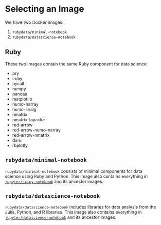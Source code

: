 # Selecting an Image

We have two Docker images:

1. `rubydata/minimal-notebook`
2. `rubydata/datascience-notebook`

## Ruby

These two images contain the same Ruby component for data science:

- pry
- iruby
- pycall
- numpy
- pandas
- matplotlib
- numo-narray
- numo-linalg
- nmatrix
- nmatrix-lapacke
- red-arrow
- red-arrow-numo-narray
- red-arrow-nmatrix
- daru
- rbplotly

## `rubydata/minimal-notebook`

`rubydata/minimal-notebook` consists of minimal components for data science using Ruby and Python.
This image also contains everything in [`jupyter/scipy-notebook`](https://jupyter-docker-stacks.readthedocs.io/en/latest/using/selecting.html#jupyter-scipy-notebook) and its ancestor images.

## `rubydata/datascience-notebook`

`rubydata/datascience-notebook` includes libraries for data analysis from the Julia, Python, and R libraries.
This image also contains everything in [`jupyter/datascience-notebook`](https://jupyter-docker-stacks.readthedocs.io/en/latest/using/selecting.html#jupyter-datascience-notebook) and its ancestor images.
